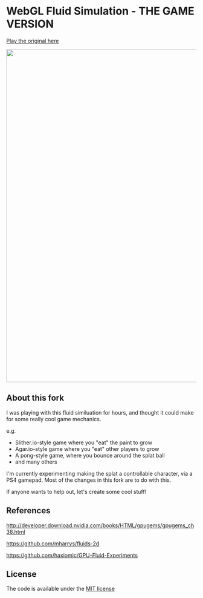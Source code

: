 # WebGL Fluid Simulation - THE GAME VERSION

[Play the original here](https://paveldogreat.github.io/WebGL-Fluid-Simulation/)

<img src="/screenshot.jpg?raw=true" width="880">

## About this fork

I was playing with this fluid similuation for hours, and thought it could make for some really cool game mechanics.

e.g.

* Slither.io-style game where you "eat" the paint to grow
* Agar.io-style game where you "eat" other players to grow
* A pong-style game, where you bounce around the splat ball
* and many others

I'm currently experimenting making the splat a controllable character, via a PS4 gamepad. Most of the changes in this fork are to do with this.

If anyone wants to help out, let's create some cool stuff!

## References

http://developer.download.nvidia.com/books/HTML/gpugems/gpugems_ch38.html

https://github.com/mharrys/fluids-2d

https://github.com/haxiomic/GPU-Fluid-Experiments

## License

The code is available under the [MIT license](LICENSE)
